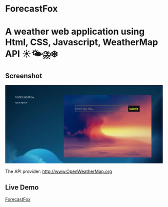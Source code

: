 # ForecastFox
# A weather web application using Html, CSS, Javascript, WeatherMap API ☀️🌤⛈❄️

## Screenshot
<img src="https://github.com/ayush-20221/ForecastFox/blob/main/Screenshot.png">

The API provider: http://www.OpenWeatherMap.org

## Live Demo
[ForecastFox](https://ayush-20221.github.io/ForecastFox/)
